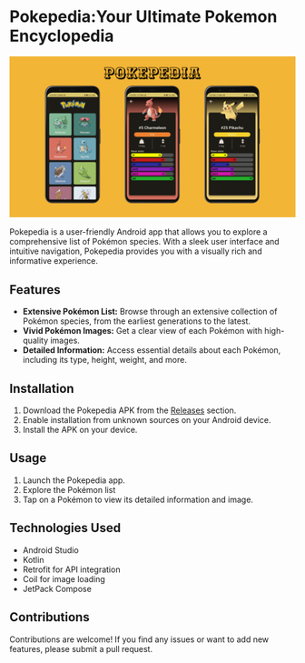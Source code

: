 # Pokepedia:Your Ultimate Pokemon Encyclopedia
![screen_shot.png](snap/pokepedia.png)



Pokepedia is a user-friendly Android app that allows you to explore a comprehensive list of Pokémon species. With a sleek user interface and intuitive navigation, Pokepedia provides you with a visually rich and informative experience.

## Features

- **Extensive Pokémon List:** Browse through an extensive collection of Pokémon species, from the earliest generations to the latest.
- **Vivid Pokémon Images:** Get a clear view of each Pokémon with high-quality images.
- **Detailed Information:** Access essential details about each Pokémon, including its type, height, weight, and more.



## Installation

1. Download the Pokepedia APK from the [Releases](https://github.com/h4xor7/Pokepedia/releases/download/alpha/app-debug.apk) section.
2. Enable installation from unknown sources on your Android device.
3. Install the APK on your device.

## Usage

1. Launch the Pokepedia app.
2. Explore the Pokémon list
3. Tap on a Pokémon to view its detailed information and image.

## Technologies Used

- Android Studio
- Kotlin
- Retrofit for API integration
- Coil for image loading
- JetPack Compose


## Contributions

Contributions are welcome! If you find any issues or want to add new features, please submit a pull request.


